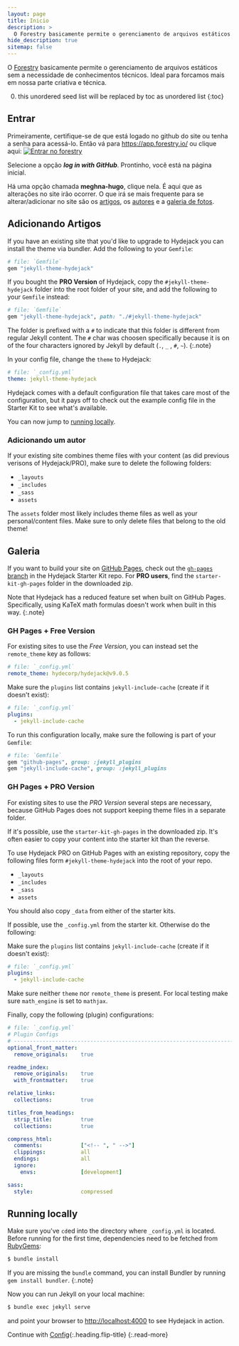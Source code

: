 ```yaml
---
layout: page
title: Inicio
description: >
  O Forestry basicamente permite o gerenciamento de arquivos estáticos sem a necessidade de conhecimentos técnicos. Ideal para forcamos mais em nossa parte criativa e técnica. 
hide_description: true
sitemap: false
---
```


O [Forestry](#entrar) basicamente permite o gerenciamento de arquivos estáticos sem a necessidade de conhecimentos técnicos. Ideal para forcamos mais em nossa parte criativa e técnica. 

0. this unordered seed list will be replaced by toc as unordered list
{:toc}

## Entrar

Primeiramente, certifique-se de que está logado no github do site ou tenha a senha para acessá-lo. Então vá para https://app.forestry.io/ ou clique aqui: [![Entrar no forestry][dtn]][forestry]

Selecione a opção ***log in with GitHub***.
Prontinho, você está na página inicial. 

Há uma opção chamada **meghna-hugo**, clique nela. É aqui que as alterações no site irão ocorrer. O que irá se mais frequente para se alterar/adicionar no site são os [artigos](#adicionando-artigos), os [autores](#adicionando-autor) e a [galeria de fotos](#galeria).  

[forestry]: https://app.forestry.io/
[dtn]: https://assets.forestry.io/import-to-forestryK.svg


## Adicionando Artigos
If you have an existing site that you'd like to upgrade to Hydejack you can install the theme via bundler.
Add the following to your `Gemfile`:

~~~ruby
# file: `Gemfile`
gem "jekyll-theme-hydejack"
~~~

If you bought the __PRO Version__ of Hydejack, copy the `#jekyll-theme-hydejack` folder into the root folder of your site,
and add the following to your `Gemfile` instead:

~~~ruby
# file: `Gemfile`
gem "jekyll-theme-hydejack", path: "./#jekyll-theme-hydejack"
~~~

The folder is prefixed with a `#` to indicate that this folder is different from regular Jekyll content. 
The `#` char was choosen specifically because it is on of the four characters ignored by Jekyll by default (`.`, `_` , `#`, `~`).
{:.note}

In your config file, change the `theme` to Hydejack:

~~~yml
# file: `_config.yml`
theme: jekyll-theme-hydejack
~~~

Hydejack comes with a default configuration file that takes care most of the configuration,
but it pays off to check out the example config file in the Starter Kit to see what's available.

You can now jump to [running locally](#running-locally).

### Adicionando um autor
If your existing site combines theme files with your content (as did previous verisons of Hydejack/PRO),
make sure to delete the following folders:

- `_layouts`
- `_includes` 
- `_sass` 
- `assets`

The `assets` folder most likely includes theme files as well as your personal/content files. 
Make sure to only delete files that belong to the old theme!


## Galeria
If you want to build your site on [GitHub Pages][ghp], check out the [`gh-pages` branch][gpb] in the Hydejack Starter Kit repo.
For **PRO users**, find the `starter-kit-gh-pages` folder in the downloaded zip.

Note that Hydejack has a reduced feature set when built on GitHub Pages. 
Specifically, using KaTeX math formulas doesn't work when built in this way.
{:.note}

[ghp]: https://jekyllrb.com/docs/github-pages/
[gpb]: https://github.com/hydecorp/hydejack-starter-kit/tree/gh-pages

### GH Pages + Free Version
For existing sites to use the _Free Version_, you can instead set the `remote_theme` key as follows:

```yml
# file: `_config.yml`
remote_theme: hydecorp/hydejack@v9.0.5
```

Make sure the `plugins` list contains `jekyll-include-cache` (create if it doesn't exist):

```yml
# file: `_config.yml`
plugins:
  - jekyll-include-cache
```

To run this configuration locally, make sure the following is part of your `Gemfile`:

```ruby
# file: `Gemfile`
gem "github-pages", group: :jekyll_plugins
gem "jekyll-include-cache", group: :jekyll_plugins
```

### GH Pages + PRO Version
For existing sites to use the _PRO Version_ several steps are necessary, because GitHub Pages does not support keeping theme files in a separate folder. 

If it's possible, use the `starter-kit-gh-pages` in the downloaded zip. 
It's often easier to copy your content into the starter kit than the reverse.

To use Hydejack PRO on GitHub Pages with an existing repository, copy the following files form `#jekyll-theme-hydejack` into the root of your repo.

- `_layouts`
- `_includes`
- `_sass`
- `assets`

You should also copy `_data` from either of the starter kits. 

If possible, use the `_config.yml` from the starter kit. Otherwise do the following:

Make sure the `plugins` list contains `jekyll-include-cache` (create if it doesn't exist):

```yml
# file: `_config.yml`
plugins:
  - jekyll-include-cache
```

Make sure neither `theme` nor `remote_theme` is present. 
For local testing make sure `math_engine` is set to `mathjax`.

Finally, copy the following (plugin) configurations:

```yml
# file: `_config.yml`
# Plugin Configs
# ---------------------------------------------------------------------------------------
optional_front_matter:
  remove_originals:    true

readme_index:
  remove_originals:    true
  with_frontmatter:    true

relative_links:
  collections:         true

titles_from_headings:
  strip_title:         true
  collections:         true

compress_html:
  comments:            ["<!-- ", " -->"]
  clippings:           all
  endings:             all
  ignore:
    envs:              [development]

sass:
  style:               compressed
```


## Running locally
Make sure you've `cd`ed into the directory where `_config.yml` is located.
Before running for the first time, dependencies need to be fetched from [RubyGems](https://rubygems.org/):

~~~bash
$ bundle install
~~~

If you are missing the `bundle` command, you can install Bundler by running `gem install bundler`.
{:.note}

Now you can run Jekyll on your local machine:

~~~bash
$ bundle exec jekyll serve
~~~

and point your browser to <http://localhost:4000> to see Hydejack in action.


Continue with [Config](config.md){:.heading.flip-title}
{:.read-more}


[upgrade]: upgrade.md
